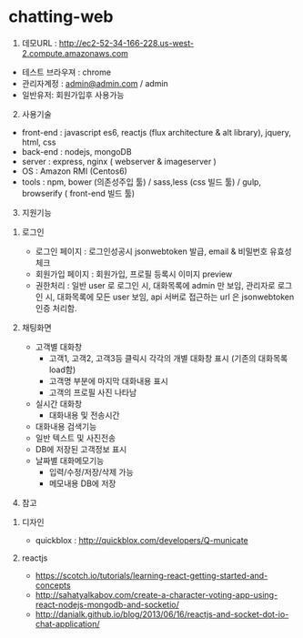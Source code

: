 # chatting-web

1. 데모URL : http://ec2-52-34-166-228.us-west-2.compute.amazonaws.com
  - 테스트 브라우져 : chrome
  - 관리자계정 : admin@admin.com / admin
  - 일반유저: 회원가입후 사용가능
  
2. 사용기술
  - front-end : javascript es6, reactjs (flux architecture & alt library), jquery, html, css
  - back-end : nodejs, mongoDB
  - server : express, nginx ( webserver & imageserver )
  - OS : Amazon RMI (Centos6)
  - tools : npm, bower (의존성주입 툴) / sass,less (css 빌드 툴) / gulp, browserify ( front-end 빌드 툴)
  
3. 지원기능

  1) 로그인
     - 로그인 페이지 : 로그인성공시 jsonwebtoken 발급, email & 비밀번호 유효성 체크
     - 회원가입 페이지 : 회원가입, 프로필 등록시 이미지 preview
     - 권한처리 : 일반 user 로 로그인 시, 대화목록에 admin 만 보임,
                   관리자로 로그인 시, 대화목록에 모든 user 보임,
                   api 서버로 접근하는 url 은 jsonwebtoken 인증 처리함.

  2) 채팅화면
     - 고객별 대화창
        - 고객1, 고객2, 고객3등 클릭시 각각의 개별 대화창 표시 (기존의 대화목록 load함)
        - 고객명 부분에 마지막 대화내용 표시
        - 고객의 프로필 사진 나타남
     - 실시간 대화창
        - 대화내용 및 전송시간
     - 대화내용 검색기능 
     - 일반 텍스트 및 사진전송
     - DB에 저장된 고객정보 표시
     - 날짜별 대화메모기능
        - 입력/수정/저장/삭제 가능
        - 메모내용 DB에 저장

4. 참고

  1) 디자인 
     - quickblox : http://quickblox.com/developers/Q-municate
    
  2) reactjs
     - https://scotch.io/tutorials/learning-react-getting-started-and-concepts
     - http://sahatyalkabov.com/create-a-character-voting-app-using-react-nodejs-mongodb-and-socketio/
     - http://danialk.github.io/blog/2013/06/16/reactjs-and-socket-dot-io-chat-application/
